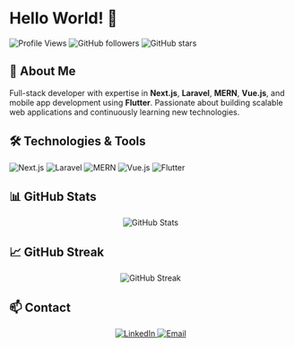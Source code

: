 # Hello World! 👋

![Profile Views](https://komarev.com/ghpvc/?username=sol-21&color=blueviolet)
![GitHub followers](https://img.shields.io/github/followers/sol-21?label=Follow&style=social)
![GitHub stars](https://img.shields.io/github/stars/sol-21?label=Stars&style=social)

## 🚀 About Me

Full-stack developer with expertise in **Next.js**, **Laravel**, **MERN**, **Vue.js**, and mobile app development using **Flutter**. Passionate about building scalable web applications and continuously learning new technologies.

## 🛠️ Technologies & Tools

<p>
    <img src="https://img.shields.io/badge/Next.js-000000?style=for-the-badge&logo=nextdotjs&logoColor=white" alt="Next.js" />
    <img src="https://img.shields.io/badge/Laravel-FF2D20?style=for-the-badge&logo=laravel&logoColor=white" alt="Laravel" />
    <img src="https://img.shields.io/badge/MERN-61DAFB?style=for-the-badge&logo=react&logoColor=white" alt="MERN" />
    <img src="https://img.shields.io/badge/Vue.js-4FC08D?style=for-the-badge&logo=vuedotjs&logoColor=white" alt="Vue.js" />
    <img src="https://img.shields.io/badge/Flutter-02569B?style=for-the-badge&logo=flutter&logoColor=white" alt="Flutter" />
</p>

## 📊 GitHub Stats

<div align="center">
  <img src="https://github-readme-stats.vercel.app/api?username=sol-21&show_icons=true&theme=radical" alt="GitHub Stats" />
</div>

## 📈 GitHub Streak

<div align="center">
  <img src="https://github-readme-streak-stats.herokuapp.com/?user=sol-21&theme=radical" alt="GitHub Streak" />
</div>

## 📫 Contact

<div align="center">
  <a href="https://www.linkedin.com/in/solomon-emrie-672016220">
    <img src="https://img.shields.io/badge/LinkedIn-0077B5?style=for-the-badge&logo=linkedin&logoColor=white" alt="LinkedIn" />
  </a>
  <a href="mailto:solomon17bdr@gmail.com">
    <img src="https://img.shields.io/badge/Email-D14836?style=for-the-badge&logo=gmail&logoColor=white" alt="Email" />
  </a>
</div>

